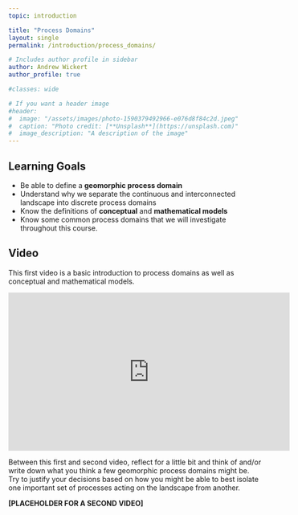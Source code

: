 ```yaml
---
topic: introduction

title: "Process Domains"
layout: single
permalink: /introduction/process_domains/

# Includes author profile in sidebar
author: Andrew Wickert
author_profile: true

#classes: wide

# If you want a header image
#header:
#  image: "/assets/images/photo-1590379492966-e076d8f84c2d.jpeg"
#  caption: "Photo credit: [**Unsplash**](https://unsplash.com)"
#  image_description: "A description of the image"
---
```


## Learning Goals

* Be able to define a **geomorphic process domain**
* Understand why we separate the continuous and interconnected landscape into discrete process domains
* Know the definitions of **conceptual** and **mathematical models**
* Know some common process domains that we will investigate throughout this course.

## Video

This first video is a basic introduction to process domains as well as conceptual and mathematical models.

<iframe width="560" height="315" src="https://www.youtube.com/embed/8McizDCj6qE" frameborder="0" allow="accelerometer; autoplay; encrypted-media; gyroscope; picture-in-picture" allowfullscreen></iframe>

Between this first and second video, reflect for a little bit and think of and/or write down what you think a few geomorphic process domains might be. Try to justify your decisions based on how you might be able to best isolate one important set of processes acting on the landscape from another.

**[PLACEHOLDER FOR A SECOND VIDEO]**
